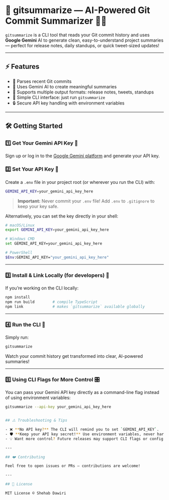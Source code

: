 # 🚀 gitsummarize — AI-Powered Git Commit Summarizer 🧠✨

`gitsummarize` is a CLI tool that reads your Git commit history and uses **Google Gemini** AI to generate clean, easy-to-understand project summaries — perfect for release notes, daily standups, or quick tweet-sized updates!

---

## ⚡ Features

- 📜 Parses recent Git commits
- 🤖 Uses Gemini AI to create meaningful summaries
- 📝 Supports multiple output formats: release notes, tweets, standups
- 🔧 Simple CLI interface: just run `gitsummarize`
- 🔒 Secure API key handling with environment variables

---

## 🛠️ Getting Started

### 1️⃣ Get Your Gemini API Key 🔑

Sign up or log in to the [Google Gemini platform](https://example.com) and generate your API key.

### 2️⃣ Set Your API Key 🔐

Create a `.env` file in your project root (or wherever you run the CLI) with:

```bash
GEMINI_API_KEY=your_gemini_api_key_here
```

> **Important:** Never commit your `.env` file! Add `.env` to `.gitignore` to keep your key safe.

Alternatively, you can set the key directly in your shell:

```bash
# macOS/Linux
export GEMINI_API_KEY=your_gemini_api_key_here

# Windows CMD
set GEMINI_API_KEY=your_gemini_api_key_here

# PowerShell
$Env:GEMINI_API_KEY="your_gemini_api_key_here"
```

---

### 3️⃣ Install & Link Locally (for developers) 🔧

If you’re working on the CLI locally:

```bash
npm install
npm run build        # compile TypeScript
npm link             # makes `gitsummarize` available globally
```

---

### 4️⃣ Run the CLI 🚀

Simply run:

```bash
gitsummarize
```

Watch your commit history get transformed into clear, AI-powered summaries!

---

### 5️⃣ Using CLI Flags for More Control 🎛️

You can pass your Gemini API key directly as a command-line flag instead of using environment variables:

```bash
gitsummarize --api-key your_gemini_api_key_here


## ⚠️ Troubleshooting & Tips

- ❌ **No API key?** The CLI will remind you to set `GEMINI_API_KEY`.
- 🛡️ **Keep your API key secret!** Use environment variables, never hardcode keys.
- 💡 Want more control? Future releases may support CLI flags or config files.

---

## ❤️ Contributing

Feel free to open issues or PRs — contributions are welcome!

---

## 📄 License

MIT License © Shehab Dawiri
